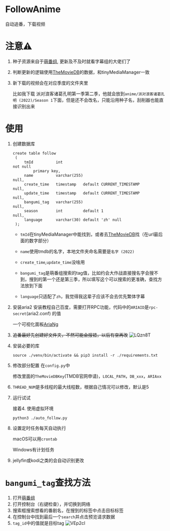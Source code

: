 # FollowAnime
自动追番，下载视频

# 注意⚠️
1. 种子资源来自于[萌番组](https://bangumi.moe), 更新及不及时就看字幕组的大佬们了
2. 判断更新的逻辑使用[TheMovieDB](https://www.themoviedb.org)的数据，和tinyMediaManager一致
3. 新下载的视频会在对应季度的文件夹里
   
   比如我下载 派对浪客诸葛孔明第一季第二季，他就会放到`anime/派对浪客诸葛孔明 (2022)/Season 1`下面，但是还不会改名，只能沿用种子名，刮削器也能直接识别出来

# 使用
1. 创建数据库
   ```mysql
   create table follow
    (
        tmId          int                                            not null
            primary key,
        name          varchar(255)                                   null,
        create_time   timestamp   default CURRENT_TIMESTAMP          null,
        update_time   timestamp   default CURRENT_TIMESTAMP          null,
        bangumi_tag   varchar(255)                                   null,
        season        int         default 1                          null,
        language      varchar(30) default 'zh' null
    );
   ```
   - `tmId`在tinyMediaManager中能找到，或者去[TheMovieDB](https://www.themoviedb.org)找（在url最后面的数字部分）

   - `name`使用tmdb的名字，本地文件夹命名需要是`名字 (2022)`

   - `create_time`,`update_time`没啥用

   - `bangumi_tag`是萌番组搜索的tag值，比如约会大作战直接搜名字会搜不到，搜到的第一个还是第三季，所以填写这个可以搜索的更准确，查找方法放到下面

   - `language`只适配了`zh`，我觉得我这辈子应该不会去优先繁体字幕
2. 安装aria2
    安装教程自己百度，需要打开RPC功能，代码中的`ARIAID`是`rpc-secret`(aria2.conf) 的值

   一个可视化面板[AriaNg](https://github.com/mayswind/AriaNg)
3. ~~追番最好先创建好文件夹，不然可能会报错，以后有空再改~~
   ![LQzn8T](https://cdn.jsdelivr.net/gh/tippye/PicCloud@master/uPic/2022/04/20/LQzn8T.png)
4. 安装必要的库
   ```shell
   source ./venv/bin/activate && pip3 install -r ./requirements.txt
   ```
5. 修改部分配置
   在`config.py`中
   
   修改里面的`TheMovieDBKey`(TMDB官网申请)，`LOCAL_PATH`，`DB_xxx`，`ARIAxx`
6. `THREAD_NUM`是多线程的最大线程数，根据自己情况可以修改，默认是5
7. 运行试试

   接着4. 使用虚拟环境
   ```shell
   python3 ./auto_follow.py
   ```
8. 设置定时任务每天自动执行
   
   macOS可以用`crontab`
   
   Windows有计划任务
9. jellyfin或kodi之类的会自动识别更改

# `bangumi_tag`查找方法
1. 打开[萌番组](https://bangumi.moe/search/index)
2. 打开控制台（右键检查），并切换到网络
3. 搜索框搜索想看的番剧名，在搜到的标签中点击目标标签
4. 在控制台中找到最后一个`search`并点击预览请求数据
5. `tag_id`中的值就是目标tag
   ![VEp2cl](https://cdn.jsdelivr.net/gh/tippye/PicCloud@master/uPic/2022/04/23/VEp2cl.png)